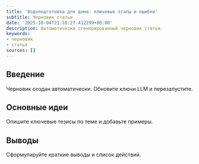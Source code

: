 ```yaml
---
title: 'Водоподготовка для дома: ключевые этапы и ошибки'
subtitle: Черновик статьи
date: '2025-10-04T21:10:27.412299+00:00'
description: Автоматически сгенерированный черновик статьи.
keywords:
- черновик
- статья
sources: []
---
```


## Введение

Черновик создан автоматически. Обновите ключи LLM и перезапустите.

## Основные идеи

Опишите ключевые тезисы по теме и добавьте примеры.

## Выводы

Сформулируйте краткие выводы и список действий.